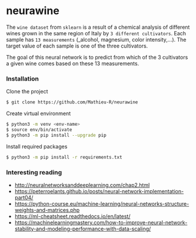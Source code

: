 # neurawine

The `wine dataset` from `sklearn` is a result of a chemical analysis of different wines grown in the same region of Italy by `3 different cultivators`. Each sample has `13 measurements` (_alcohol, magnesium, color intensity,...). The target value of each sample is one of the three cultivators. 

The goal of this neural network is to predict from which of the 3 cultivators a given wine comes based on these 13 measurements.

### Installation

Clone the project

```bash
$ git clone https://github.com/Mathieu-R/neurawine
```

Create virtual environment

```bash
$ python3 -m venv <env-name>
$ source env/bin/activate
$ python3 -m pip install --upgrade pip
```

Install required packages

```bash
$ python3 -m pip install -r requirements.txt
```

### Interesting reading

- http://neuralnetworksanddeeplearning.com/chap2.html
- https://peterroelants.github.io/posts/neural-network-implementation-part04/
- https://python-course.eu/machine-learning/neural-networks-structure-weights-and-matrices.php
- https://ml-cheatsheet.readthedocs.io/en/latest/
- https://machinelearningmastery.com/how-to-improve-neural-network-stability-and-modeling-performance-with-data-scaling/
